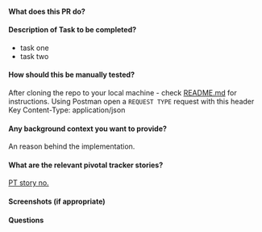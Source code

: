#### What does this PR do?
<!-- A short description of wat the pull request does does -->

#### Description of Task to be completed?
<!-- Outline the tasks completed by the pr -->
- task one
- task two

#### How should this be manually tested?
After cloning the repo to your local machine - check [README.md](README.md) for instructions. Using Postman open a `REQUEST TYPE` request with this header
Key Content-Type: application/json

#### Any background context you want to provide?
An reason behind the implementation.

#### What are the relevant pivotal tracker stories?
[PT story no.](https://www.pivotaltracker.com/story/show/insert_story_id)

#### Screenshots (if appropriate)

#### Questions